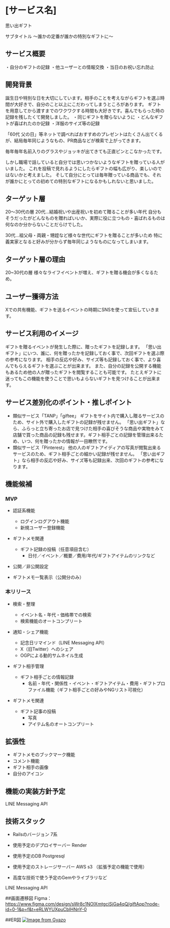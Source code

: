 # [サービス名]
思い出ギフト

サブタイトル
〜誰かの定番が誰かの特別なギフトに〜

##  サービス概要
・自分のギフトの記録
・他ユーザーとの情報交換
・当日のお祝い忘れ防止

## 開発背景
誕生日や特別な日を大切にしています。相手のことを考えながらギフトを選ぶ時間が大好きで、自分のこと以上にこだわってしまうところがあります。
ギフトを用意してから渡すまでのワクワクする時間も大好きです。喜んでもらった時の記録を残したくて開発しました。
・同じギフトを贈らないように
・どんなギフトが喜ばれたのか記録
・洋服のサイズ等の記録

「60代 父の日」等ネットで調べればおすすめのプレゼントはたくさん出てくるが、結局毎年同じようなもの、PR商品などが検索で上がってきます。

毎年毎年名前入りのグラスやジョッキが出てきても正直ピンとこなかったです。

しかし職場で話していると自分では思いつかないようなギフトを贈っている人がいました。
これを投稿で見れるようにしたらギフトの幅も広がり、楽しいのではないかと考えました。
そして自分にとっては毎年贈っている商品でも、それが誰かにとっての初めての特別なギフトになるかもしれないと思いました。

## ターゲット層
20〜30代の層
20代…結婚祝いや出産祝いを初めて贈ることが多い年代
自分もそうだったがどんなものを贈ればいいか、実際に役に立つもの・喜ばれるものは何なのか分からないことだらけでした。

30代…祖父母・両親・甥姪など様々な世代にギフトを贈ることが多いため
特に義実家となると好みが分からず毎年同じようなものになってしまいます。

## ターゲット層の理由
20~30代の層 様々なライフイベントが増え、ギフトを贈る機会が多くなるため。

## ユーザー獲得方法
Xでの共有機能、ギフトを送るイベントの時期にSNSを使って宣伝していきます。

## サービス利用のイメージ
ギフトを贈るイベントが発生した際に、贈ったギフトを記録します。
「思い出ギフト」にいつ、誰に、何を贈ったかを記録しておく事で、次回ギフトを選ぶ際の参考になります。
相手の反応や好み、サイズ等も記録しておく事で、より喜んでもらえるギフトを選ぶことが出来ます。
また、自分の記録を公開する機能もあるため他の人が贈ったギフトを閲覧することも可能です。
たとえギフトに迷ってもこの機能を使うことで思いもよらないギフトを見つけることが出来ます。


## サービス差別化のポイント・推しポイント
- 類似サービス「TANP」「giftee」
ギフトをサイト内で購入し贈るサービスのため、サイト外で購入したギフトの記録が残せません。
「思い出ギフト」なら、ふらっと立ち寄ったお店で見つけた相手の喜びそうな商品や実物をみて店舗で買った商品の記録も残せます。ギフト相手ごとの記録を管理出来るため、いつ、何を贈ったかの情報が一目瞭然です。
- 類似サービス「Pinterest」
他の人のギフトアイディアの写真が閲覧出来るサービスのため、ギフト相手ごとの細かい記録が残せません。
「思い出ギフト」なら相手の反応や好み、サイズ等も記録出来、次回のギフトの参考になります。

## 機能候補
### MVP
- 認証系機能
  - ログインログアウト機能
  - 新規ユーザー登録機能

- ギフトメモ関連
  - ギフト記録の投稿（任意項目含む）
    - 日付／イベント／概要／費用/年代/ギフトアイテムのリンクなど
- 公開／非公開設定

- ギフトメモ一覧表示（公開分のみ）

### 本リリース
- 検索・整理
  - イベント名・年代・価格帯での検索
  - 検索機能のオートコンプリート

- 通知・シェア機能
  - 記念日リマインド（LINE Messaging API）
  - X（旧Twitter）へのシェア
  - OGPによる動的サムネイル生成

- ギフト相手管理
  - ギフト相手ごとの情報記録
    - 名前・年代・関係性・イベント・ギフトアイテム・費用・ギフトプロファイル機能（ギフト相手ごとの好みやNGリスト可視化）

- ギフトメモ関連
  - ギフト記事の投稿
    - 写真
    - アイテム名のオートコンプリート

## 拡張性
- ギフトメモのブックマーク機能
- コメント機能
- ギフト相手の画像
- 自分のアイコン

## 機能の実装方針予定
LINE Messaging API

## 技術スタック
- Railsのバージョン
7系

- 使用予定のデプロイサーバー
Render

- 使用予定のDB
Postgresql

- 使用予定のストレージサーバー
AWS s3 （拡張予定の機能で使用）

- 高度な技術で使う予定のGemやライブラリなど

LINE Messaging API

##画面遷移図
Figma：https://www.figma.com/design/sWr8c1NOlXmtgciSjGa4qQ/giftApp?node-id=0-1&p=f&t=eRLWYUXpuCbIHNnY-0

##ER図
[![Image from Gyazo](https://i.gyazo.com/ed80af959066191d2ab1de6c6ab95316.png)](https://gyazo.com/ed80af959066191d2ab1de6c6ab95316)
